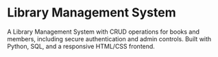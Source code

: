 # Library Management System
 A Library Management System with CRUD operations for books and members, including secure authentication and admin controls. Built with Python, SQL, and a responsive HTML/CSS frontend.
